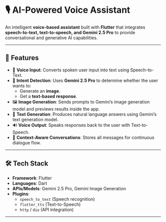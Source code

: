 # 🎙️ AI-Powered Voice Assistant  

An intelligent **voice-based assistant** built with **Flutter** that integrates **speech-to-text, text-to-speech, and Gemini 2.5 Pro** to provide conversational and generative AI capabilities.  

---

## 🚀 Features  
- 🎤 **Voice Input**: Converts spoken user input into text using Speech-to-Text.  
- 🤖 **Intent Detection**: Uses **Gemini 2.5 Pro** to determine whether the user wants to:  
  - Generate an **image**.  
  - Get a **text-based response**.  
- 🖼️ **Image Generation**: Sends prompts to Gemini’s image generation model and previews results inside the app.  
- 💬 **Text Generation**: Produces natural language answers using Gemini’s text generation model.  
- 🔊 **Voice Output**: Speaks responses back to the user with Text-to-Speech.  
- 📝 **Context-Aware Conversations**: Stores all messages for continuous dialogue flow.  

---

## 🛠️ Tech Stack  
- **Framework**: Flutter  
- **Languages**: Dart  
- **APIs/Models**: Gemini 2.5 Pro, Gemini Image Generation  
- **Plugins**:  
  - `speech_to_text` (Speech recognition)  
  - `flutter_tts` (Text-to-Speech)  
  - `http` / `dio` (API integration)  
---

